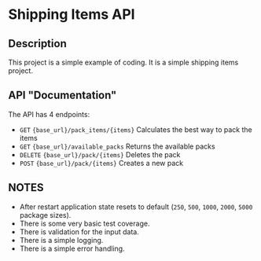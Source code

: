 # Shipping Items API

## Description
This project is a simple example of coding.
It is a simple shipping items project.

## API "Documentation"
The API has 4 endpoints:
- `GET` `{base_url}/pack_items/{items}` Calculates the best way to pack the items
- `GET` `{base_url}/available_packs` Returns the available packs
- `DELETE` `{base_url}/pack/{items}` Deletes the pack
- `POST` `{base_url}/pack/{items}` Creates a new pack

## NOTES
- After restart application state resets to default (`250`, `500`, `1000`, `2000`, `5000` package sizes).
- There is some very basic test coverage.
- There is validation for the input data.
- There is a simple logging.
- There is a simple error handling.
